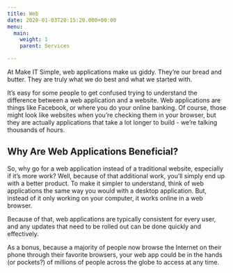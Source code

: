 ```yaml
---
title: Web
date: 2020-01-03T20:15:20.000+00:00
menu:
  main:
    weight: 1
    parent: Services

---
```

At Make IT Simple, web applications make us giddy. They’re our bread and butter. They are truly what we do best and what we started with.

It’s easy for some people to get confused trying to understand the difference between a web application and a website. Web applications are things like Facebook, or where you do your online banking. Of course, those might look like websites when you’re checking them in your browser, but they are actually applications that take a lot longer to build - we’re talking thousands of hours.

## Why Are Web Applications Beneficial?

So, why go for a web application instead of a traditional website, especially if it’s more work? Well, because of that additional work, you’ll simply end up with a better product. To make it simpler to understand, think of web applications the same way you would with a desktop application. But, instead of it only working on your computer, it works online in a web browser.

Because of that, web applications are typically consistent for every user, and any updates that need to be rolled out can be done quickly and effectively.

As a bonus, because a majority of people now browse the Internet on their phone through their favorite browsers, your web app could be in the hands (or pockets?) of millions of people across the globe to access at any time.